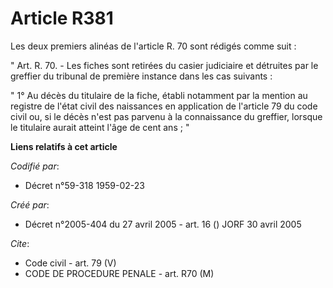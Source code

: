# Article R381

Les deux premiers alinéas de l'article R. 70 sont rédigés comme suit :

" Art. R. 70. - Les fiches sont retirées du casier judiciaire et détruites par le greffier du tribunal de première instance
dans les cas suivants :

" 1° Au décès du titulaire de la fiche, établi notamment par la mention au registre de l'état civil des naissances en
application de l'article 79 du code civil ou, si le décès n'est pas parvenu à la connaissance du greffier, lorsque le
titulaire aurait atteint l'âge de cent ans ; "

**Liens relatifs à cet article**

_Codifié par_:

  - Décret n°59-318 1959-02-23

_Créé par_:

  - Décret n°2005-404 du 27 avril 2005 - art. 16 () JORF 30 avril 2005

_Cite_:

  - Code civil - art. 79 (V)
  - CODE DE PROCEDURE PENALE - art. R70 (M)
